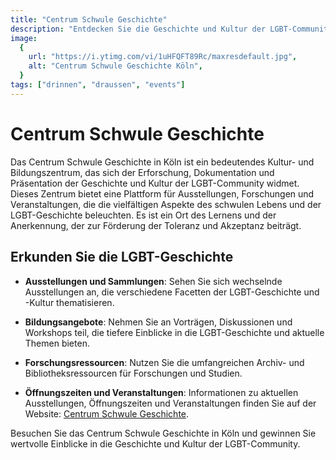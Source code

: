 ```yaml
---
title: "Centrum Schwule Geschichte"
description: "Entdecken Sie die Geschichte und Kultur der LGBT-Community im Centrum Schwule Geschichte in Köln"
image:
  {
    url: "https://i.ytimg.com/vi/1uHFQFT89Rc/maxresdefault.jpg",
    alt: "Centrum Schwule Geschichte Köln",
  }
tags: ["drinnen", "draussen", "events"]
---
```


# Centrum Schwule Geschichte

Das Centrum Schwule Geschichte in Köln ist ein bedeutendes Kultur- und Bildungszentrum, das sich der Erforschung, Dokumentation und Präsentation der Geschichte und Kultur der LGBT-Community widmet. Dieses Zentrum bietet eine Plattform für Ausstellungen, Forschungen und Veranstaltungen, die die vielfältigen Aspekte des schwulen Lebens und der LGBT-Geschichte beleuchten. Es ist ein Ort des Lernens und der Anerkennung, der zur Förderung der Toleranz und Akzeptanz beiträgt.

## Erkunden Sie die LGBT-Geschichte

- **Ausstellungen und Sammlungen**: Sehen Sie sich wechselnde Ausstellungen an, die verschiedene Facetten der LGBT-Geschichte und -Kultur thematisieren.
- **Bildungsangebote**: Nehmen Sie an Vorträgen, Diskussionen und Workshops teil, die tiefere Einblicke in die LGBT-Geschichte und aktuelle Themen bieten.
- **Forschungsressourcen**: Nutzen Sie die umfangreichen Archiv- und Bibliotheksressourcen für Forschungen und Studien.

- **Öffnungszeiten und Veranstaltungen**: Informationen zu aktuellen Ausstellungen, Öffnungszeiten und Veranstaltungen finden Sie auf der Website: [Centrum Schwule Geschichte](https://www.csgkoeln.org/centrum).

Besuchen Sie das Centrum Schwule Geschichte in Köln und gewinnen Sie wertvolle Einblicke in die Geschichte und Kultur der LGBT-Community.
